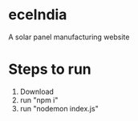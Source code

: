 # eceIndia
A solar panel manufacturing website


# Steps to run
1. Download
2. run "npm i"
3. run "nodemon index.js"
